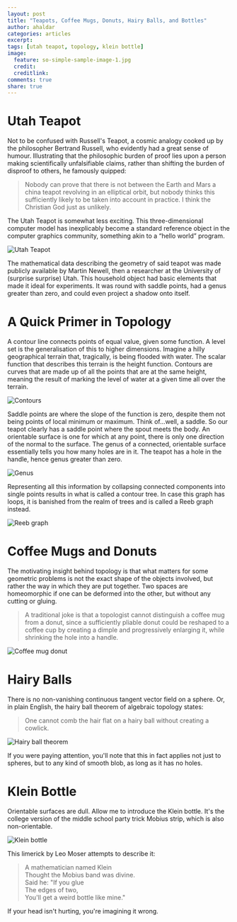 ```yaml
---
layout: post
title: "Teapots, Coffee Mugs, Donuts, Hairy Balls, and Bottles"
author: ahaldar
categories: articles
excerpt:
tags: [utah teapot, topology, klein bottle]
image:
  feature: so-simple-sample-image-1.jpg
  credit:
  creditlink:
comments: true
share: true
---
```


# Utah Teapot
Not to be confused with Russell's Teapot, a cosmic analogy cooked up by the philosopher Bertrand Russell, who evidently had a great sense of humour. Illustrating that the philosophic burden of proof lies upon a person making scientifically unfalsifiable claims, rather than shifting the burden of disproof to others, he famously quipped:

> Nobody can prove that there is not between the Earth and Mars a china teapot revolving in an elliptical orbit, but nobody thinks this sufficiently likely to be taken into account in practice. I think the Christian God just as unlikely.

The Utah Teapot is somewhat less exciting. This three-dimensional computer model has inexplicably become a standard reference object in the computer graphics community, something akin to a “hello world” program.

![Utah Teapot](https://camo.githubusercontent.com/063a95a725d28df0ec9eb69aa4f6e1311eef74c0/68747470733a2f2f7261772e6769746875622e636f6d2f726d2d68756c6c2f776972656672616d65732f6d61737465722f646f632f67616c6c6572792f7472616e73706172656e742f746561706f742e706e67 "Utah Teapot")

The mathematical data describing the geometry of said teapot was made publicly available by Martin Newell, then a researcher at the University of (surprise surprise) Utah. This household object had basic elements that made it ideal for experiments. It was round with saddle points, had a genus greater than zero, and could even project a shadow onto itself. 

# A Quick Primer in Topology
A contour line connects points of equal value, given some function. A level set is the generalisation of this to higher dimensions. Imagine a hilly geographical terrain that, tragically, is being flooded with water. The scalar function that describes this terrain is the height function. Contours are curves that are made up of all the points that are at the same height, meaning the result of marking the level of water at a given time all over the terrain.

![Contours](https://upload.wikimedia.org/wikipedia/commons/c/c7/Level_set_method.jpg "Contours")

Saddle points are where the slope of the function is zero, despite them not being points of local minimum or maximum. Think of...well, a saddle. So our teapot clearly has a saddle point where the spout meets the body.
An orientable surface is one for which at any point, there is only one direction of the normal to the surface. The genus of a connected, orientable surface essentially tells you how many holes are in it. The teapot has a hole in the handle, hence genus greater than zero.

![Genus](https://universe-review.ca/I15-84-genus.jpg "Genus")

Representing all this information by collapsing connected components into single points results in what is called a contour tree. In case this graph has loops, it is banished from the realm of trees and is called a Reeb graph instead.

![Reeb graph](http://www.cescg.org/CESCG-2001/SBiasotti/figure1.gif "Reeb graph")

# Coffee Mugs and Donuts
The motivating insight behind topology is that what matters for some geometric problems is not the exact shape of the objects involved, but rather the way in which they are put together.
Two spaces are homeomorphic if one can be deformed into the other, but without any cutting or gluing.

> A traditional joke is that a topologist cannot distinguish a coffee mug from a donut, since a sufficiently pliable donut could be reshaped to a coffee cup by creating a dimple and progressively enlarging it, while shrinking the hole into a handle.

![Coffee mug donut](https://67.media.tumblr.com/504c27537c88893dd4163e1e70ccd7a0/tumblr_n6r9rt2Opu1sszkooo1_400.gif "Coffee mug donut")

# Hairy Balls
There is no non-vanishing continuous tangent vector field on a sphere. Or, in plain English, the hairy ball theorem of algebraic topology states:

> One cannot comb the hair flat on a hairy ball without creating a cowlick.

![Hairy ball theorem](http://theawesomer.com/photos/2011/11/113011_hairy_ball_theorem_t.jpg "Hairy ball theorem")

If you were paying attention, you'll note that this in fact applies not just to spheres, but to any kind of smooth blob, as long as it has no holes.

# Klein Bottle
Orientable surfaces are dull. Allow me to introduce the Klein bottle. It's the college version of the middle school party trick Mobius strip, which is also non-orientable.

![Klein bottle](http://www.map.mpim-bonn.mpg.de/images/4/43/Klein_bottle.png "Klein bottle")

This limerick by Leo Moser attempts to describe it:

> A mathematician named Klein  
> Thought the Mobius band was divine.  
> Said he: "If you glue  
> The edges of two,  
> You'll get a weird bottle like mine."

If your head isn't hurting, you're imagining it wrong.


